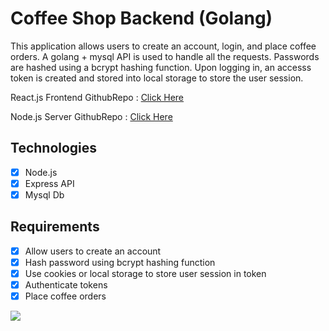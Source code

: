 # Coffee Shop Backend (Golang)

This application allows users to create an account, login, and place coffee orders. A golang + mysql API is used to handle all the requests. Passwords are hashed using a bcrypt hashing function. Upon logging in, an accesss token is created and stored into local storage to store the user session. 

React.js Frontend GithubRepo : [Click Here](https://github.com/jason-aren-coffee-co/coffeeshop-frontend)

Node.js Server GithubRepo : [Click Here](https://github.com/jason-aren-coffee-co/coffeeshop-backend/tree/main)
## Technologies
- [x]   Node.js
- [x]   Express API
- [x]   Mysql Db

## Requirements
- [x]   Allow users to create an account
- [x]   Hash password using bcrypt hashing function
- [x]   Use cookies or local storage to store user session in token
- [x]   Authenticate tokens
- [x]   Place coffee orders

![](https://github.com/jason-gill00/coffeeshop-frontend/blob/main/coffee_shop_gif.gif)
